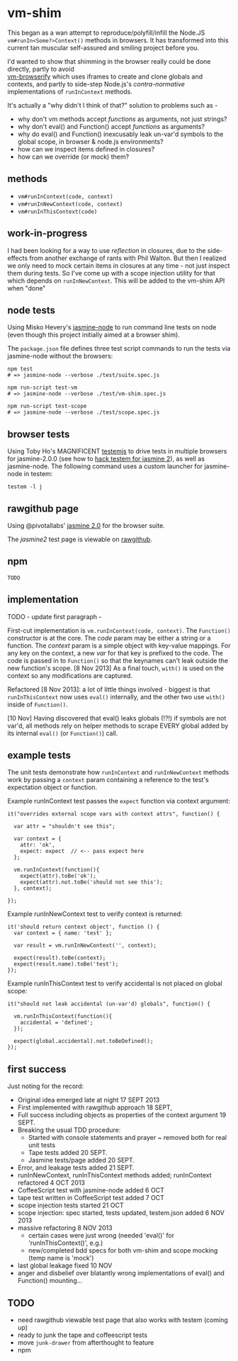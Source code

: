 vm-shim
=======

This began as a wan attempt to reproduce/polyfill/infill the Node.JS 
<code>vm#runIn<Some?>Context()</code> methods in browsers. It has transformed 
into this current tan muscular self-assured and smiling project before you.

I'd wanted to show that shimming in the browser really could be done directly, 
partly to avoid  
[vm-browserify](https://github.com/substack/vm-browserify) which uses iframes to 
create and clone globals and contexts, and partly to side-step Node.js's 
*contra-normative* implementations of `runInContext` methods.

It's actually a "why didn't I think of that?" solution to problems such as -

+ why don't vm methods accept *functions* as arguments, not just strings?
+ why don't eval() and Function() accept *functions* as arguments?
+ why do eval() and Function() inexcusably leak un-var'd symbols to the global 
scope, in browser & node.js environments?
+ how can we inspect items defined in closures?
+ how can we override (or mock) them?


methods
-------

+ <code>vm#runInContext(code, context)</code>
+ <code>vm#runInNewContext(code, context)</code>
+ <code>vm#runInThisContext(code)</code>


work-in-progress
----------------

I had been looking for a way to use *reflection* in closures, due to the side-
effects from another exchange of rants with Phil Walton.  But then I realized we 
only need to mock certain items in closures at any time - not just inspect them 
during tests. So I've come up with a scope injection utility for that which 
depends on `runInNewContext`.  This will be added to the vm-shim API when "done"


node tests
----------

Using Misko Hevery's [jasmine-node](https://github.com/mhevery/jasmine-node) to 
run command line tests on node (even though this project initially aimed at a 
browser shim).

The `package.json` file defines three test script commands to run the tests via 
jasmine-node without the browsers:

    npm test 
    # => jasmine-node --verbose ./test/suite.spec.js

    npm run-script test-vm 
    # => jasmine-node --verbose ./test/vm-shim.spec.js
    
    npm run-script test-scope
    # => jasmine-node --verbose ./test/scope.spec.js

browser tests
-------------

Using Toby Ho's MAGNIFICENT [testemjs](https://github.com/airportyh/testem) to drive tests in 
multiple browsers for jasmine-2.0.0 (see how to 
[hack testem for jasmine 2](https://github.com/dfkaye/testem-jasmine2)), as well 
as jasmine-node.  The following command uses a custom launcher for jasmine-node 
in testem:

    testem -l j
  
rawgithub page
--------------

Using @pivotallabs' 
<a href='http://jasmine.github.io/2.0/introduction.html'>jasmine 2.0</a> for the 
browser suite.

The *jasmine2* test page is viewable on 
<a href='//rawgithub.com/dfkaye/vm-shim/master/test/jasmine2-test.html' 
   target='_new' title='opens in new tab or window'>
  rawgithub</a>.
  
  
npm
---

    TODO 
    

implementation
--------------

TODO - update first paragraph -

First-cut implementation is `vm.runInContext(code, context)`. The `Function()` 
constructor is at the core.  The *code* param may be either a string or a 
function.  The *context* param is a simple object with key-value mappings.  For 
any key on the context, a new *var* for that key is prefixed to the code.  The 
code is passed in to `Function()` so that the keynames can't leak outside the 
new function's scope.  [8 Nov 2013] As a final touch, `with()` is used on the 
context so any modifications are captured.

Refactored [8 Nov 2013]: a lot of little things involved - biggest is that 
`runInThisContext` now uses `eval()` internally, and the other two use `with()` 
inside of `Function()`.

[10 Nov] Having discovered that eval() leaks globals (!?!) if symbols are not 
var'd, all methods rely on helper methods to scrape EVERY global added by its 
internal `eval()` (or `Function()`) call.  


example tests
-------------

The unit tests demonstrate how `runInContext` and `runInNewContext` methods work 
by passing a `context` param containing a reference to the test's expectation 
object or function.

Example runInContext test passes the `expect` function via context argument:
    
    it("overrides external scope vars with context attrs", function() {

      var attr = "shouldn't see this";
      
      var context = {
        attr: 'ok', 
        expect: expect  // <-- pass expect here
      };
      
      vm.runInContext(function(){
        expect(attr).toBe('ok');
        expect(attr).not.toBe('should not see this');
      }, context); 
      
    });

Example runInNewContext test to verify context is returned:

    it('should return context object', function () {
      var context = { name: 'test' };
      
      var result = vm.runInNewContext('', context);
      
      expect(result).toBe(context);
      expect(result.name).toBe('test');
    });
    
Example runInThisContext test to verify accidental is not placed on global scope:
    
    it("should not leak accidental (un-var'd) globals", function() {
    
      vm.runInThisContext(function(){
        accidental = 'defined';
      });
      
      expect(global.accidental).not.toBeDefined();
    });

    
first success
-------------
Just noting for the record:

+ Original idea emerged late at night 17 SEPT 2013 
+ First implemented with rawgithub approach 18 SEPT, 
+ Full success including objects as properties of the context argument 19 SEPT.
+ Breaking the usual TDD procedure:
  + Started with console statements and prayer ~ removed both for real unit tests
  + Tape tests added 20 SEPT.
  + Jasmine tests/page added 20 SEPT.
+ Error, and leakage tests added 21 SEPT.
+ runInNewContext, runInThisContext methods added; runInContext refactored 4 OCT 2013
+ CoffeeScript test with jasmine-node added 6 OCT
+ tape test written in CoffeeScript test added 7 OCT
+ scope injection tests started 21 OCT
+ scope injection: spec started, tests updated, testem.json added 6 NOV 2013
+ massive refactoring 8 NOV 2013
  - certain cases were just wrong (needed 'eval()' for 'runInThisContext()', e.g.)
  - new/completed bdd specs for both vm-shim and scope mocking (temp name is 'mock')
+ last global leakage fixed 10 NOV
+ anger and disbelief over blatantly wrong implementations of eval() and 
Function() mounting...

TODO
----
- need rawgithub viewable test page that also works with testem (coming up)
- ready to junk the tape and coffeescript tests
- move `junk-drawer` from afterthought to feature
- npm

  